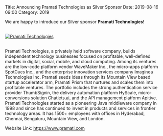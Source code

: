 Title: Announcing Pramati Technologies as Silver Sponsor
Date: 2019-08-16 09:00
Category: 2019

We are happy to introduce our Silver sponsor **Pramati Technologies**!

<!-- PELICAN_END_SUMMARY -->
<br>
<div class="text-center">
  <a href="https://www.pramati.com" target="_blank">
    <img src="{static}/images/sponsors/pramati.png" alt="Pramati Technologies">
  </a>
</div>
<br>

Pramati Technologies, a privately held software company, builds independent technology businesses focused on profitable, well-defined markets in digital, social, mobile, and cloud computing. Among its ventures are the low-code platform vendor WaveMaker Inc., the micro-apps platform SpotCues Inc., and the enterprise innovation services company Imaginea Technologies Inc. Pramati seeds ideas through its Mountain View based startup accelerator arm, Pramati Prism that nurtures and scales them into profitable ventures. The portfolio includes the strong authentication service provider ThumbSignin, the delivery automation platform HyScale, micro-conversions solution Chatlets.ai, and the API management platform Apitive. Pramati Technologies started as a pioneering Java middleware company in 1998 and since has continued to invest in products and services in frontier technology areas. It has 1500+ employees with offices in Hyderabad, Chennai, Bengaluru, Mountain View, and London. 

Website Link: <a href="https://www.pramati.com" target="_blank">https://www.pramati.com</a>
